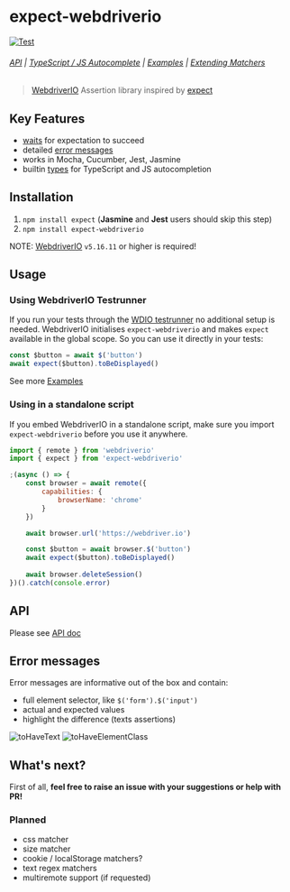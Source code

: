 # expect-webdriverio

[![Test](https://github.com/webdriverio/expect-webdriverio/actions/workflows/test.yml/badge.svg)](https://github.com/webdriverio/expect-webdriverio/actions/workflows/test.yml)

###### [API](docs/API.md) | [TypeScript / JS Autocomplete](/docs/Types.md) | [Examples](docs/Examples.md) | [Extending Matchers](/docs/Extend.md)

> [WebdriverIO](https://webdriver.io/) Assertion library inspired by [expect](https://www.npmjs.com/package/expect)

## Key Features

- [waits](#default-options) for expectation to succeed
- detailed [error messages](#error-messages)
- works in Mocha, Cucumber, Jest, Jasmine
- builtin [types](docs/Types.md) for TypeScript and JS autocompletion

## Installation

1. `npm install expect` (**Jasmine** and **Jest** users should skip this step)
2. `npm install expect-webdriverio`

NOTE: [WebdriverIO](https://github.com/webdriverio/webdriverio) `v5.16.11` or higher is required!

## Usage

### Using WebdriverIO Testrunner

If you run your tests through the [WDIO testrunner](https://webdriver.io/docs/clioptions) no additional setup is needed. WebdriverIO initialises `expect-webdriverio` and makes `expect` available in the global scope. So you can use it directly in your tests:

```js
const $button = await $('button')
await expect($button).toBeDisplayed()
```

See more [Examples](docs/Examples.md)

### Using in a standalone script

If you embed WebdriverIO in a standalone script, make sure you import `expect-webdriverio` before you use it anywhere.

```js
import { remote } from 'webdriverio'
import { expect } from 'expect-webdriverio'

;(async () => {
    const browser = await remote({
        capabilities: {
            browserName: 'chrome'
        }
    })

    await browser.url('https://webdriver.io')

    const $button = await browser.$('button')
    await expect($button).toBeDisplayed()
    
    await browser.deleteSession()
})().catch(console.error)
```

## API

Please see [API doc](docs/API.md)

## Error messages

Error messages are informative out of the box and contain:

- full element selector, like `$('form').$('input')`
- actual and expected values
- highlight the difference (texts assertions)

![toHaveText](/docs/img/errors/text.png?raw=true "toHaveText")
![toHaveElementClass](/docs/img/errors/class.png?raw=true "toHaveElementClass")

## What's next?

First of all, **feel free to raise an issue with your suggestions or help with PR!**

### Planned

- css matcher
- size matcher
- cookie / localStorage matchers?
- text regex matchers
- multiremote support (if requested)

